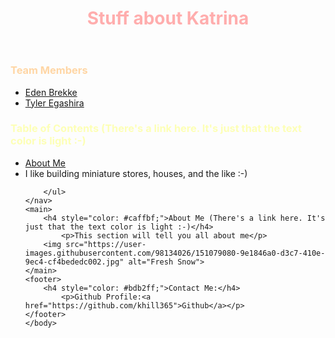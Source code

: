 <!DOCTYPE html>
<html>
    <head>
        <META charset="UTF-8">
        <meta name="author" content="Katrina Hill">
        <link href="style.css" rel="stylesheet">
        <title>Imagine Anything You Want for a Title</title>
    </head>
    <body>
        <header>
            <h1 style="color:#ffadad;">Stuff about Katrina</h1>
        </header>
    <nav>
        <h3 style="color: #ffd6a5;">Team Members</h3>
        <ul>
            <li><a href="https://eden-brekke.github.io/vigilant-fortnight/">Eden Brekke</a></li>
            <li><a href="https://github.com/wildwoodwaltz">Tyler Egashira</a></li>
        </ul>
        <h3 style="color: #fdffb6;">Table of Contents (There's a link here. It's just that the text color is light :-)</h3>
        <ul>
            <li><a href="#aboutme">About Me</a></li>
            <li>I like building miniature stores, houses, and the like :-)</li>
        
        </ul>
    </nav>
    <main>
        <h4 style="color: #caffbf;">About Me (There's a link here. It's just that the text color is light :-)</h4>
            <p>This section will tell you all about me</p>
        <img src="https://user-images.githubusercontent.com/98134026/151079080-9e1846a0-d3c7-410e-9ec4-cf4bededc002.jpg" alt="Fresh Snow">
    </main>
    <footer>
        <h4 style="color: #bdb2ff;">Contact Me:</h4>
            <p>Github Profile:<a href="https://github.com/khill365">Github</a></p>
    </footer>
    </body>
</html>
